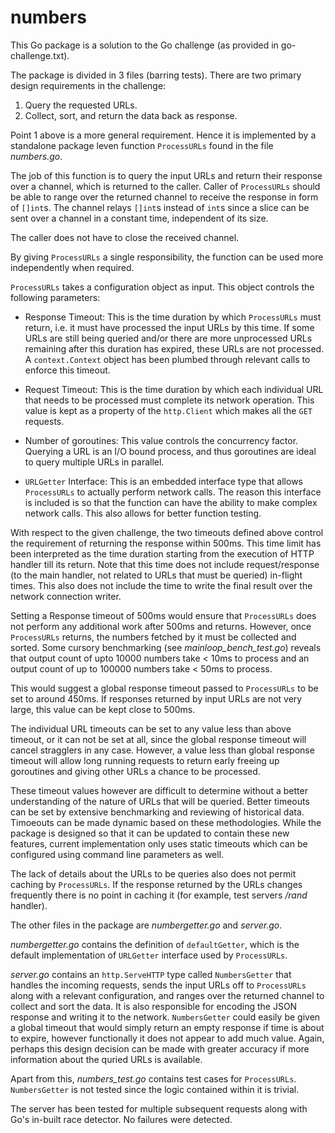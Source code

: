 # numbers
This Go package is a solution to the Go challenge (as provided in go-challenge.txt).

The package is divided in 3 files (barring tests). There are two primary design requirements in the challenge:

1. Query the requested URLs.
2. Collect, sort, and return the data back as response.

Point 1 above is a more general requirement. Hence it is implemented by a standalone package leven function `ProcessURLs`
found in the file *numbers.go*.

The job of this function is to query the input URLs and return their response over a channel, which is returned to the caller.
Caller of `ProcessURLs` should be able to range over the returned channel to receive the response in form of `[]int`s.
The channel relays `[]int`s instead of `int`s since a slice can be sent over a channel in a constant time, independent
of its size.

The caller does not have to close the received channel.

By giving `ProcessURLs` a single responsibility, the function can be used more independently when required.

`ProcessURLs` takes a configuration object as input. This object controls the following parameters:

* Response Timeout: This is the time duration by which `ProcessURLs` must return, i.e. it must have processed the
input URLs by this time. If some URLs are still being queried and/or there are more unprocessed URLs remaining after
this duration has expired, these URLs are not processed. A `context.Context` object has been plumbed through relevant
calls to enforce this timeout.

* Request Timeout: This is the time duration by which each individual URL that needs to be processed must complete
its network operation. This value is kept as a property of the `http.Client` which makes all the `GET` requests.

* Number of goroutines: This value controls the concurrency factor. Querying a URL is an I/O bound process, and thus
goroutines are ideal to query multiple URLs in parallel.

* `URLGetter` Interface: This is an embedded interface type that allows `ProcessURLs` to actually perform network calls.
The reason this interface is included is so that the function can have the ability to make complex network calls. This also
allows for better function testing.

With respect to the given challenge, the two timeouts defined above control the requirement of returning the response within
500ms. This time limit has been interpreted as the time duration starting from the execution of HTTP handler till its
return. Note that this time does not include request/response (to the main handler, not related to URLs that must be queried)
in-flight times. This also does not include the time to write the final result over the network connection writer.

Setting a Response timeout of 500ms would ensure that `ProcessURLs` does not perform any additional work after 500ms and
returns. However, once `ProcessURLs` returns, the numbers fetched by it must be collected and sorted. Some cursory
benchmarking (see *mainloop_bench_test.go*) reveals that output count of upto 10000 numbers take < 10ms to process and
an output count of up to 100000 numbers take < 50ms to process.

This would suggest a global response timeout passed to `ProcessURLs` to be set to around 450ms. If responses returned
by input URLs are not very large, this value can be kept close to 500ms.

The individual URL timeouts can be set to any value less than above timeout, or it can not be set at all, since the
global response timeout will cancel stragglers in any case. However, a value less than global response timeout will
allow long running requests to return early freeing up goroutines and giving other URLs a chance to be processed.

These timeout values however are difficult to determine without a better understanding of the nature of URLs that will be
queried. Better timeouts can be set by extensive benchmarking and reviewing of historical data. Timoeouts can be made
dynamic based on these methodologies. While the package is designed so that it can be updated to contain these new features,
current implementation only uses static timeouts which can be configured using command line parameters as well.

The lack of details about the URLs to be queries also does not permit caching by `ProcessURLs`. If the response returned by
the URLs changes frequently there is no point in caching it (for example, test servers */rand* handler).

The other files in the package are *numbergetter.go* and *server.go*.

*numbergetter.go* contains the definition of `defaultGetter`, which is the default implementation of `URLGetter`
interface used by `ProcessURLs`.

*server.go* contains an `http.ServeHTTP` type called `NumbersGetter` that handles the incoming requests, sends the input
URLs off to `ProcessURLs` along with a relevant configuration, and ranges over the returned channel to collect and sort
the data. It is also responsible for encoding the JSON response and writing it to the network. `NumbersGetter` could
easily be given a global timeout that would simply return an empty response if time is about to expire, however functionally
it does not appear to add much value. Again, perhaps this design decision can be made with greater accuracy if more
information about the quried URLs is available.

Apart from this, *numbers_test.go* contains test cases for `ProcessURLs`. `NumbersGetter` is not tested since the logic
contained within it is trivial.

The server has been tested for multiple subsequent requests along with Go's in-built race detector. No failures were
detected.
